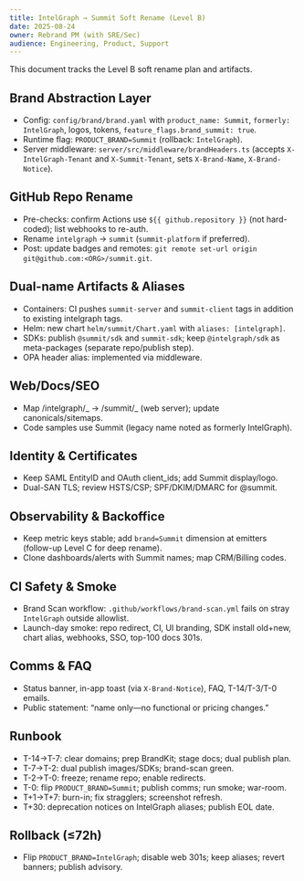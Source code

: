 ```yaml
---
title: IntelGraph → Summit Soft Rename (Level B)
date: 2025-08-24
owner: Rebrand PM (with SRE/Sec)
audience: Engineering, Product, Support
---
```


This document tracks the Level B soft rename plan and artifacts.

## Brand Abstraction Layer

- Config: `config/brand/brand.yaml` with `product_name: Summit`, `formerly: IntelGraph`, logos, tokens, `feature_flags.brand_summit: true`.
- Runtime flag: `PRODUCT_BRAND=Summit` (rollback: `IntelGraph`).
- Server middleware: `server/src/middleware/brandHeaders.ts` (accepts `X-IntelGraph-Tenant` and `X-Summit-Tenant`, sets `X-Brand-Name`, `X-Brand-Notice`).

## GitHub Repo Rename

- Pre-checks: confirm Actions use `${{ github.repository }}` (not hard-coded); list webhooks to re-auth.
- Rename `intelgraph` → `summit` (`summit-platform` if preferred).
- Post: update badges and remotes: `git remote set-url origin git@github.com:<ORG>/summit.git`.

## Dual-name Artifacts & Aliases

- Containers: CI pushes `summit-server` and `summit-client` tags in addition to existing intelgraph tags.
- Helm: new chart `helm/summit/Chart.yaml` with `aliases: [intelgraph]`.
- SDKs: publish `@summit/sdk` and `summit-sdk`; keep `@intelgraph/sdk` as meta-packages (separate repo/publish step).
- OPA header alias: implemented via middleware.

## Web/Docs/SEO

- Map /intelgraph/_ → /summit/_ (web server); update canonicals/sitemaps.
- Code samples use Summit (legacy name noted as formerly IntelGraph).

## Identity & Certificates

- Keep SAML EntityID and OAuth client_ids; add Summit display/logo.
- Dual-SAN TLS; review HSTS/CSP; SPF/DKIM/DMARC for @summit.

## Observability & Backoffice

- Keep metric keys stable; add `brand=Summit` dimension at emitters (follow-up Level C for deep rename).
- Clone dashboards/alerts with Summit names; map CRM/Billing codes.

## CI Safety & Smoke

- Brand Scan workflow: `.github/workflows/brand-scan.yml` fails on stray `IntelGraph` outside allowlist.
- Launch-day smoke: repo redirect, CI, UI branding, SDK install old+new, chart alias, webhooks, SSO, top-100 docs 301s.

## Comms & FAQ

- Status banner, in-app toast (via `X-Brand-Notice`), FAQ, T-14/T-3/T-0 emails.
- Public statement: “name only—no functional or pricing changes.”

## Runbook

- T-14→T-7: clear domains; prep BrandKit; stage docs; dual publish plan.
- T-7→T-2: dual publish images/SDKs; brand-scan green.
- T-2→T-0: freeze; rename repo; enable redirects.
- T-0: flip `PRODUCT_BRAND=Summit`; publish comms; run smoke; war-room.
- T+1→T+7: burn-in; fix stragglers; screenshot refresh.
- T+30: deprecation notices on IntelGraph aliases; publish EOL date.

## Rollback (≤72h)

- Flip `PRODUCT_BRAND=IntelGraph`; disable web 301s; keep aliases; revert banners; publish advisory.
